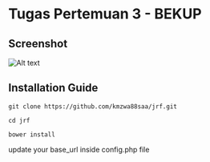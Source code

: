 # Tugas Pertemuan 3 - BEKUP


## Screenshot
![Alt text](https://github.com/kmzwa88saa/jrf/blob/master/screenshot/screenshot.gif?raw=true)


## Installation Guide

```
git clone https://github.com/kmzwa88saa/jrf.git
```

```
cd jrf
```

```
bower install
```

update your base_url inside config.php file
